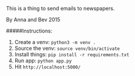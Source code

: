 This is a thing to send emails to newspapers. 

By Anna and Bev 2015

#####Instructions:

1. Create a venv: `python3 -m venv .` 
2. Source the venv: `source venv/bin/activate` 
3. Install things: `pip install -r requirements.txt` 
4. Run app: `python app.py` 
5. Hit `http://localhost:5000/`
